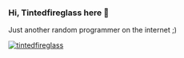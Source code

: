 ### Hi, Tintedfireglass here 👋

Just another random programmer on the internet ;)

<img src="https://github-profile-summary-cards.vercel.app/api/cards/repos-per-language?username=Tintedfireglass&theme=github_dark" alt=""><a href="https://github.com/tintedfireglass"><img title="tintedfireglass" src="https://github-readme-stats.vercel.app/api/top-langs/?username=Tintedfireglass&layout=compact&theme=dark"></a>


